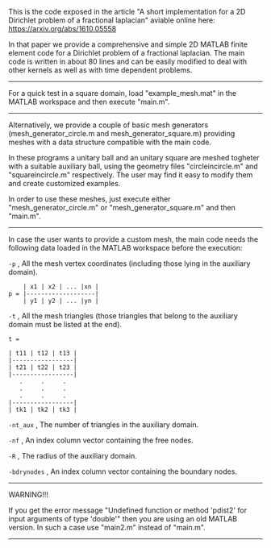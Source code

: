 
This is the code exposed in the article "A short implementation for a 2D Dirichlet 
problem of a fractional laplacian" aviable online here: https://arxiv.org/abs/1610.05558

In that paper we provide a comprehensive and simple 2D MATLAB finite element code for a 
Dirichlet problem of a fractional laplacian. The main code is written in about 80 lines 
and can be easily modified to deal with other kernels as well as with time dependent
problems.

----------------------------------------------------------------------------------------

For a quick test in a square domain, load "example_mesh.mat" in the MATLAB workspace and
then execute "main.m".

----------------------------------------------------------------------------------------

Alternatively, we provide a couple of basic mesh generators (mesh_generator_circle.m and
mesh_generator_square.m) providing meshes with a data structure compatible with the 
main code. 

In these programs a unitary ball and an unitary square are meshed togheter with a
 suitable auxiliary ball, using the geometry files "circleincircle.m" and 
"squareincircle.m"  respectively. The user may find it easy to modify them and create
customized examples.    

In order to use these meshes, just execute either "mesh_generator_circle.m" 
or "mesh_generator_square.m" and then "main.m".  

----------------------------------------------------------------------------------------

In case the user wants to provide a custom mesh, the main code needs the
following data loaded in the MATLAB workspace before the execution: 
  
`-p` , All the mesh vertex coordinates (including those lying in the auxiliary domain).

```
    | x1 | x2 | ... |xn |
p = |-------------------|
    | y1 | y2 | ... |yn |
```
     

`-t` , All the mesh triangles (those triangles that belong to the auxiliary domain must be
listed at the end).
```
t =   

| t11 | t12 | t13 |
|-----------------|
| t21 | t22 | t23 |
|-----------------|
   .     .     .
   .     .     .  
   .     .     .
|-----------------| 
| tk1 | tk2 | tk3 |
```


`-nt_aux` , The number of triangles in the auxiliary domain.

`-nf` , An index column vector containing the free nodes. 

`-R`  , The radius of the auxiliary domain.  

`-bdrynodes` , An index column vector containing the boundary nodes.  

----------------------------------------------------------------------------------------

WARNING!!!

If you get the error message "Undefined function or method 'pdist2' for input arguments 
of type 'double'" then you are using an old MATLAB version. In such a case use "main2.m" 
instead of "main.m".

----------------------------------------------------------------------------------------   

   
